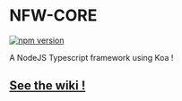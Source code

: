 # NFW-CORE

[![npm version](https://badge.fury.io/js/@triptyk%2Fnfw-core.svg)](https://badge.fury.io/js/@triptyk%2Fnfw-core)

A NodeJS Typescript framework using Koa !

## [See the wiki !](https://triptyk.github.io/nfw-core/)